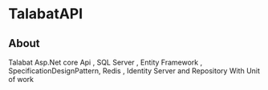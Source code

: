 # TalabatAPI 
## About
Talabat Asp.Net core Api , SQL Server , Entity Framework , SpecificationDesignPattern, Redis , Identity Server and Repository With Unit of work

